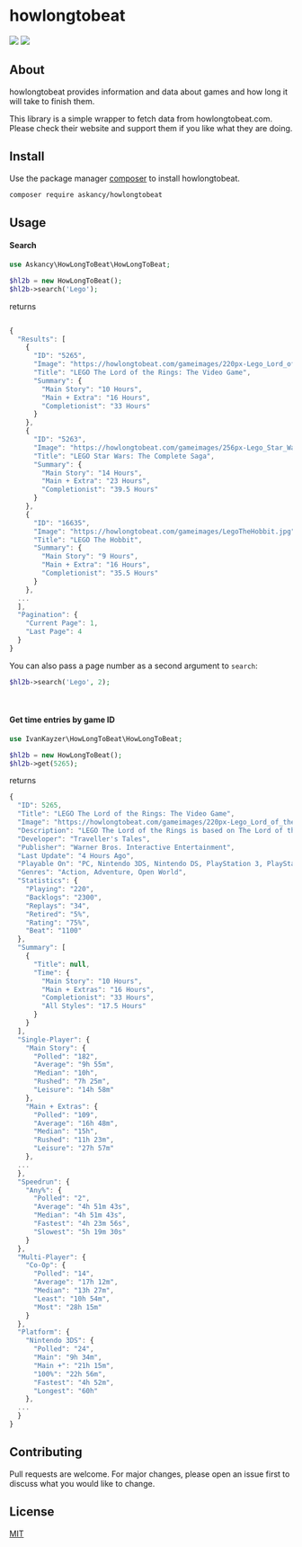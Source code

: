 # howlongtobeat

![](https://github.com/ivankayzer/howlongtobeat/workflows/PHP%20Workflow/badge.svg)
![](https://img.shields.io/codeclimate/maintainability-percentage/ivankayzer/howlongtobeat)

## About
howlongtobeat provides information and data about games and how long it will take to finish them.

This library is a simple wrapper to fetch data from howlongtobeat.com. Please check their website and support them if you like what they are doing.

## Install

Use the package manager [composer](https://getcomposer.org/download/) to install howlongtobeat.

```bash
composer require askancy/howlongtobeat
```

## Usage

#### Search

```php
use Askancy\HowLongToBeat\HowLongToBeat;

$hl2b = new HowLongToBeat();
$hl2b->search('Lego');
```

returns

```js

{
  "Results": [
    {
      "ID": "5265",
      "Image": "https://howlongtobeat.com/gameimages/220px-Lego_Lord_of_the_Rings_cover.jpg",
      "Title": "LEGO The Lord of the Rings: The Video Game",
      "Summary": {
        "Main Story": "10 Hours",
        "Main + Extra": "16 Hours",
        "Completionist": "33 Hours"
      }
    },
    {
      "ID": "5263",
      "Image": "https://howlongtobeat.com/gameimages/256px-Lego_Star_Wars-The_Complete_Saga.jpg",
      "Title": "LEGO Star Wars: The Complete Saga",
      "Summary": {
        "Main Story": "14 Hours",
        "Main + Extra": "23 Hours",
        "Completionist": "39.5 Hours"
      }
    },
    {
      "ID": "16635",
      "Image": "https://howlongtobeat.com/gameimages/LegoTheHobbit.jpg",
      "Title": "LEGO The Hobbit",
      "Summary": {
        "Main Story": "9 Hours",
        "Main + Extra": "16 Hours",
        "Completionist": "35.5 Hours"
      }
    },
  ...
  ],
  "Pagination": {
    "Current Page": 1,
    "Last Page": 4
  }
}
```

You can also pass a page number as a second argument to ``` search ```:

```php
$hl2b->search('Lego', 2);
```

<br>


#### Get time entries by game ID

```php
use IvanKayzer\HowLongToBeat\HowLongToBeat;

$hl2b = new HowLongToBeat();
$hl2b->get(5265);
```

returns

```js
{
  "ID": 5265,
  "Title": "LEGO The Lord of the Rings: The Video Game",
  "Image": "https://howlongtobeat.com/gameimages/220px-Lego_Lord_of_the_Rings_cover.jpg",
  "Description": "LEGO The Lord of the Rings is based on The Lord of the Rings motion picture trilogy and follows the original storylines of The Lord of the Rings: The Fellowship of the Ring, The Lord of the Rings: The Two Towers, and The Lord of the Rings: The Return of the King. Now the entire family can team up in pairs as adorable LEGO The Lord the Rings minifigures to experience countless dangers, solve riddles and battle formidable foes on their journey to Mount Doom.",
  "Developer": "Traveller's Tales",
  "Publisher": "Warner Bros. Interactive Entertainment",
  "Last Update": "4 Hours Ago",
  "Playable On": "PC, Nintendo 3DS, Nintendo DS, PlayStation 3, PlayStation Vita, Wii, Wii U, Xbox 360, Xbox One",
  "Genres": "Action, Adventure, Open World",
  "Statistics": {
    "Playing": "220",
    "Backlogs": "2300",
    "Replays": "34",
    "Retired": "5%",
    "Rating": "75%",
    "Beat": "1100"
  },
  "Summary": [
    {
      "Title": null,
      "Time": {
        "Main Story": "10 Hours",
        "Main + Extras": "16 Hours",
        "Completionist": "33 Hours",
        "All Styles": "17.5 Hours"
      }
    }
  ],
  "Single-Player": {
    "Main Story": {
      "Polled": "182",
      "Average": "9h 55m",
      "Median": "10h",
      "Rushed": "7h 25m",
      "Leisure": "14h 58m"
    },
    "Main + Extras": {
      "Polled": "109",
      "Average": "16h 48m",
      "Median": "15h",
      "Rushed": "11h 23m",
      "Leisure": "27h 57m"
    },
  ...
  },
  "Speedrun": {
    "Any%": {
      "Polled": "2",
      "Average": "4h 51m 43s",
      "Median": "4h 51m 43s",
      "Fastest": "4h 23m 56s",
      "Slowest": "5h 19m 30s"
    }
  },
  "Multi-Player": {
    "Co-Op": {
      "Polled": "14",
      "Average": "17h 12m",
      "Median": "13h 27m",
      "Least": "10h 54m",
      "Most": "28h 15m"
    }
  },
  "Platform": {
    "Nintendo 3DS": {
      "Polled": "24",
      "Main": "9h 34m",
      "Main +": "21h 15m",
      "100%": "22h 56m",
      "Fastest": "4h 52m",
      "Longest": "60h"
    },
  ...
  }
}
```


## Contributing
Pull requests are welcome. For major changes, please open an issue first to discuss what you would like to change.

## License
[MIT](https://choosealicense.com/licenses/mit/)
